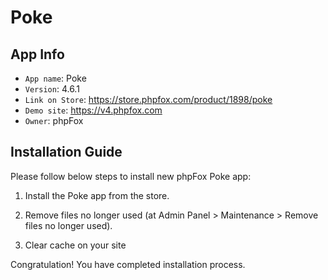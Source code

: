 # Poke

## App Info

- `App name`: Poke
- `Version`: 4.6.1
- `Link on Store`: https://store.phpfox.com/product/1898/poke
- `Demo site`: https://v4.phpfox.com
- `Owner`: phpFox

## Installation Guide

Please follow below steps to install new phpFox Poke app:

1. Install the Poke app from the store.

2. Remove files no longer used (at Admin Panel > Maintenance > Remove files no longer used).

3. Clear cache on your site

Congratulation! You have completed installation process.